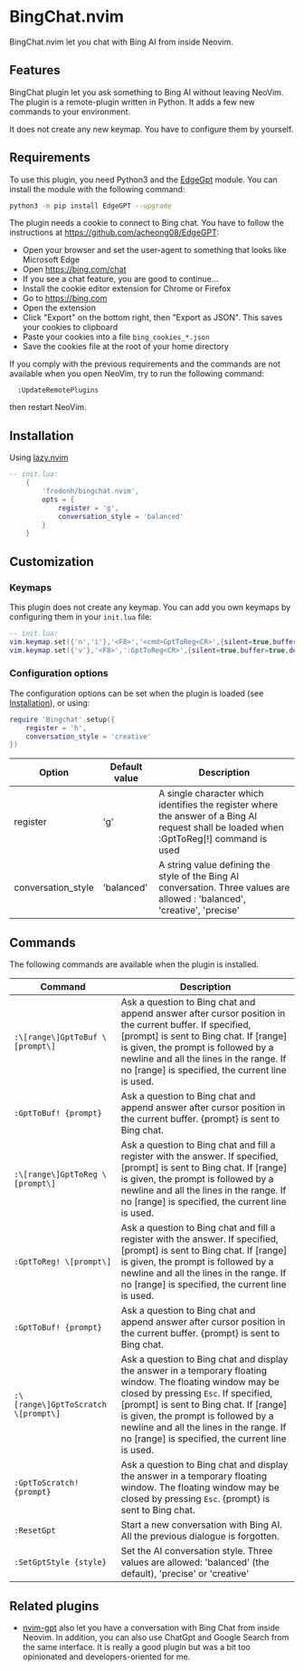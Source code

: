 # BingChat.nvim

BingChat.nvim let you chat with Bing AI from inside Neovim.

## Features
BingChat plugin let you ask something to Bing AI without leaving NeoVim. The plugin is a remote-plugin written in Python. It adds a few new commands to your environment.

It does not create any new keymap. You have to configure them by yourself.

## Requirements

To use this plugin, you need Python3 and the [EdgeGpt](https://github.com/acheong08/EdgeGPT) module. You can install the module with the following command:

```bash
python3 -m pip install EdgeGPT --upgrade
```

The plugin needs a cookie to connect to Bing chat. You have to follow the instructions at <https://github.com/acheong08/EdgeGPT>:

- Open your browser and set the user-agent to something that looks like Microsoft Edge
- Open <https://bing.com/chat>
- If you see a chat feature, you are good to continue…
- Install the cookie editor extension for Chrome or Firefox
- Go to <https://bing.com>
- Open the extension
- Click "Export" on the bottom right, then "Export as JSON". This saves your cookies to clipboard
- Paste your cookies into a file `bing_cookies_*.json`
- Save the cookies file at the root of your home directory

If you comply with the previous requirements and the commands are not available when you open NeoVim, try to run the following command:

```vim
  :UpdateRemotePlugins
```

then restart NeoVim.

## Installation
Using [lazy.nvim](https://github.com/folke/lazy.nvim)
```lua
-- init.lua:
	{
		'frodonh/bingchat.nvim',
		opts = {
	    	register = 'g',
	    	conversation_style = 'balanced'
		}
	}
```

## Customization

### Keymaps
This plugin does not create any keymap. You can add you own keymaps by configuring them in your `init.lua` file:
```lua
-- init.lua:
vim.keymap.set({'n','i'},'<F8>','<cmd>GptToReg<CR>',{silent=true,buffer=true,desc='Send current line to Bing AI'})
vim.keymap.set({'v'},'<F8>',':GptToReg<CR>',{silent=true,buffer=true,desc='Send current visual selection to Bing AI'})
```
### Configuration options
The configuration options can be set when the plugin is loaded (see [Installation](#Installation)), or using:

```lua
require 'Bingchat'.setup({
	register = 'h',
	conversation_style = 'creative'
})
```

| Option             | Default value |      Description                                                   |
|--------------------|---------------|--------------------------------------------------------------------|
| register           | 'g'           | A single character which identifies the register where the answer of a Bing AI request shall be loaded when :GptToReg[!] command is used |
| conversation_style | 'balanced'    | A string value defining the style of the Bing AI conversation. Three values are allowed : 'balanced', 'creative', 'precise' |

## Commands
The following commands are available when the plugin is installed.

| Command                  |  Description                                                                     |
|--------------------------|----------------------------------------------------------------------------------|
| `:\[range\]GptToBuf \[prompt\]` | Ask a question to Bing chat and append answer after cursor position in the current buffer. If specified, \[prompt\] is sent to Bing chat. If \[range\] is given, the prompt is followed by a newline and all the lines in the range. If no \[range\] is specified, the current line is used. |
| `:GptToBuf! {prompt}` | Ask a question to Bing chat and append answer after cursor position in the current buffer. {prompt} is sent to Bing chat. |
| `:\[range\]GptToReg \[prompt\]` | Ask a question to Bing chat and fill a register with the answer. If specified, \[prompt\] is sent to Bing chat. If \[range\] is given, the prompt is followed by a newline and all the lines in the range. If no \[range\] is specified, the current line is used. |
| `:GptToReg! \[prompt\]` | Ask a question to Bing chat and fill a register with the answer. If specified, \[prompt\] is sent to Bing chat. If \[range\] is given, the prompt is followed by a newline and all the lines in the range. If no \[range\] is specified, the current line is used. |
| `:GptToBuf! {prompt}` | Ask a question to Bing chat and append answer after cursor position in the current buffer. {prompt} is sent to Bing chat. |
| `:\[range\]GptToScratch \[prompt\]` | Ask a question to Bing chat and display the answer in a temporary floating window. The floating window may be closed by pressing `Esc`. If specified, \[prompt\] is sent to Bing chat. If \[range\] is given, the prompt is followed by a newline and all the lines in the range. If no \[range\] is specified, the current line is used. |
| `:GptToScratch! {prompt}` | Ask a question to Bing chat and display the answer in a temporary floating window. The floating window may be closed by pressing `Esc`. {prompt} is sent to Bing chat. |
| `:ResetGpt`  | Start a new conversation with Bing AI. All the previous dialogue is forgotten. |
| `:SetGptStyle {style}`  | Set the AI conversation style. Three values are allowed: 'balanced' (the default), 'precise' or 'creative' |

## Related plugins
- [nvim-gpt](https://github.com/archibate/nvim-gpt) also let you have a conversation with Bing Chat from inside Neovim. In addition, you can also use ChatGpt and Google Search from the same interface. It is really a good plugin but was a bit too opinionated and developers-oriented for me.
